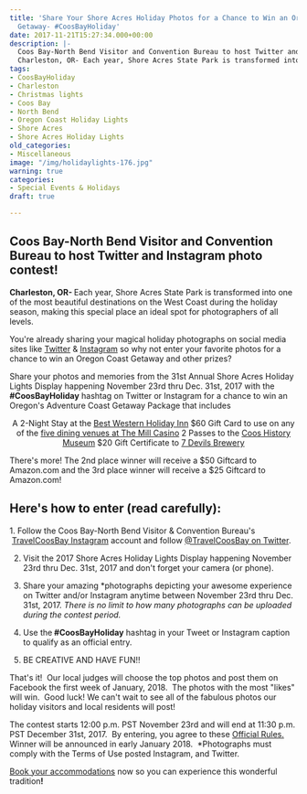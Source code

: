 ```yaml
---
title: 'Share Your Shore Acres Holiday Photos for a Chance to Win an Oregon Coast
  Getaway- #CoosBayHoliday'
date: 2017-11-21T15:27:34.000+00:00
description: |-
  Coos Bay-North Bend Visitor and Convention Bureau to host Twitter and Instagram photo contest!
  Charleston, OR- Each year, Shore Acres State Park is transformed into one of the most beautiful destinations on the West Coast during the holiday season, making this special place an ideal spot for photographers of all levels.
tags:
- CoosBayHoliday
- Charleston
- Christmas lights
- Coos Bay
- North Bend
- Oregon Coast Holiday Lights
- Shore Acres
- Shore Acres Holiday Lights
old_categories:
- Miscellaneous
image: "/img/holidaylights-176.jpg"
warning: true
categories:
- Special Events & Holidays
draft: true

---
```

<h2><strong>Coos Bay-North Bend Visitor and Convention Bureau to host Twitter and Instagram photo contest!</strong></h2>
<strong>Charleston, OR- </strong>Each year, Shore Acres State Park is transformed into one of the most beautiful destinations on the West Coast during the holiday season, making this special place an ideal spot for photographers of all levels.

You're already sharing your magical holiday photographs on social media sites like <a href="https://twitter.com/travelcoosbay?lang=en" target="_blank" rel="noopener noreferrer">Twitter</a> &amp; <a href="https://www.instagram.com/travelcoosbay/" target="_blank" rel="noopener noreferrer">Instagram</a> so why not enter your favorite photos for a chance to win an Oregon Coast Getaway and other prizes?



Share your photos and memories from the 31st Annual Shore Acres Holiday Lights Display happening November 23rd thru Dec. 31st, 2017 with the <strong>#CoosBayHoliday</strong> hashtag on Twitter or Instagram for a chance to win an Oregon's Adventure Coast Getaway Package that includes
<p style="text-align: center;">A 2-Night Stay at the <a href="https://www.bestwestern.com/en_US/book/hotel-rooms.38071.html?iata=00171880&amp;ssob=BLBWI0004G&amp;cid=BLBWI0004G:google:gmb:38071">Best Western Holiday Inn</a>
$60 Gift Card to use on any of the <a href="https://www.kokwelresorts.com/coos-bay/">five dining venues at The Mill Casino</a>
2 Passes to the <a href="https://cooshistory.org/who-we-are/">Coos History Museum</a>
$20 Gift Certificate to <a href="http://www.7devilsbrewery.com/">7 Devils Brewery</a></p>
There's more! The 2nd place winner will receive a $50 Giftcard to Amazon.com and the 3rd place winner will receive a $25 Giftcard to Amazon.com!
<h2><strong>Here's how to enter (read carefully):</strong></h2>
1. Follow the Coos Bay-North Bend Visitor &amp; Convention Bureau's  <a href="http://instagram.com/travelcoosbay" target="_blank" rel="noopener noreferrer" data-saferedirecturl="https://www.google.com/url?hl=en&amp;q=http://instagram.com/travelcoosbay&amp;source=gmail&amp;ust=1511191660055000&amp;usg=AFQjCNGMTL79enAQnGULR4muHGXB-RVzSg">TravelCoosBay Instagram</a> account and follow <a href="https://twitter.com/TravelCoosBay" target="_blank" rel="noopener noreferrer" data-saferedirecturl="https://www.google.com/url?hl=en&amp;q=https://twitter.com/TravelCoosBay&amp;source=gmail&amp;ust=1511191660055000&amp;usg=AFQjCNEeYtR9M-SyXBk-g9fg-zgRvPckDA">@TravelCoosBay on Twitter</a>.

2. Visit the 2017 Shore Acres Holiday Lights Display happening November 23rd thru Dec. 31st, 2017 and don't forget your camera (or phone).

3. Share your amazing *photographs depicting your awesome experience on Twitter and/or Instagram anytime between November 23rd thru Dec. 31st, 2017. <em>There is no limit to how many photographs can be uploaded during the contest period.</em>

4. Use the<strong> #CoosBayHoliday</strong> hashtag in your Tweet or Instagram caption to qualify as an official entry.

5. BE CREATIVE AND HAVE FUN!!

That's it!  Our local judges will choose the top photos and post them on Facebook the first week of January, 2018.  The photos with the most "likes" will win.  Good luck! We can't wait to see all of the fabulous photos our holiday visitors and local residents will post!

The contest starts 12:00 p.m. PST November 23rd and will end at 11:30 p.m. PST December 31st, 2017.  By entering, you agree to these <a href="http://oregonsadventurecoast.com/2017/11/coosbayholiday-contest-rules/" target="_blank" rel="noopener noreferrer">Official Rules. </a>Winner will be announced in early January 2018.  *Photographs must comply with the Terms of Use posted Instagram, and Twitter.

<a href="http://www.oregonsadventurecoast.com/lodging/" target="_blank" rel="noopener noreferrer">Book your accommodations</a> now so you can experience this wonderful tradition<b>!</b>

&nbsp;